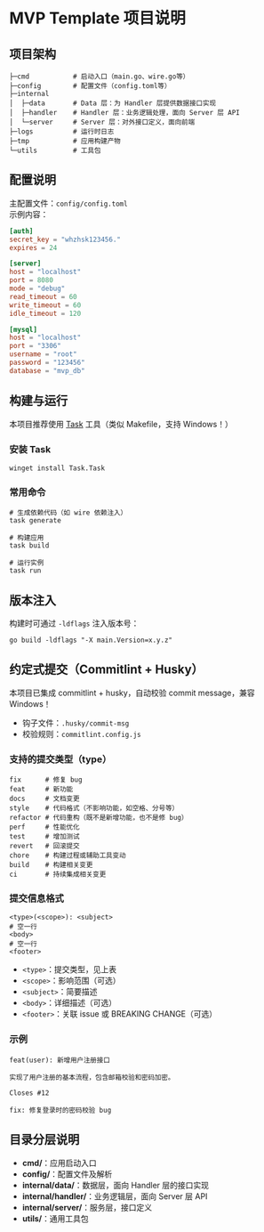 # MVP Template 项目说明

## 项目架构

```
├─cmd           # 启动入口（main.go、wire.go等）
├─config        # 配置文件（config.toml等）
├─internal
│  ├─data       # Data 层：为 Handler 层提供数据接口实现
│  ├─handler    # Handler 层：业务逻辑处理，面向 Server 层 API
│  └─server     # Server 层：对外接口定义，面向前端
├─logs          # 运行时日志
├─tmp           # 应用构建产物
└─utils         # 工具包
```

## 配置说明

主配置文件：`config/config.toml`  
示例内容：

```toml
[auth]
secret_key = "whzhsk123456."
expires = 24

[server]
host = "localhost"
port = 8080
mode = "debug"
read_timeout = 60
write_timeout = 60
idle_timeout = 120

[mysql]
host = "localhost"
port = "3306"
username = "root"
password = "123456"
database = "mvp_db"
```

## 构建与运行

本项目推荐使用 [Task](https://taskfile.dev) 工具（类似 Makefile，支持 Windows！）

### 安装 Task

```shell
winget install Task.Task
```

### 常用命令

```shell
# 生成依赖代码（如 wire 依赖注入）
task generate

# 构建应用
task build

# 运行实例
task run
```

## 版本注入

构建时可通过 `-ldflags` 注入版本号：

```shell
go build -ldflags "-X main.Version=x.y.z"
```

## 约定式提交（Commitlint + Husky）

本项目已集成 commitlint + husky，自动校验 commit message，兼容 Windows！

- 钩子文件：`.husky/commit-msg`
- 校验规则：`commitlint.config.js`

### 支持的提交类型（type）

```text
fix      # 修复 bug
feat     # 新功能
docs     # 文档变更
style    # 代码格式（不影响功能，如空格、分号等）
refactor # 代码重构（既不是新增功能，也不是修 bug）
perf     # 性能优化
test     # 增加测试
revert   # 回滚提交
chore    # 构建过程或辅助工具变动
build    # 构建相关变更
ci       # 持续集成相关变更
```

### 提交信息格式

```text
<type>(<scope>): <subject>
# 空一行
<body>
# 空一行
<footer>
```

- `<type>`：提交类型，见上表
- `<scope>`：影响范围（可选）
- `<subject>`：简要描述
- `<body>`：详细描述（可选）
- `<footer>`：关联 issue 或 BREAKING CHANGE（可选）

### 示例

```text
feat(user): 新增用户注册接口

实现了用户注册的基本流程，包含邮箱校验和密码加密。

Closes #12
```

```text
fix: 修复登录时的密码校验 bug
```


## 目录分层说明

- **cmd/**：应用启动入口
- **config/**：配置文件及解析
- **internal/data/**：数据层，面向 Handler 层的接口实现
- **internal/handler/**：业务逻辑层，面向 Server 层 API
- **internal/server/**：服务层，接口定义
- **utils/**：通用工具包

